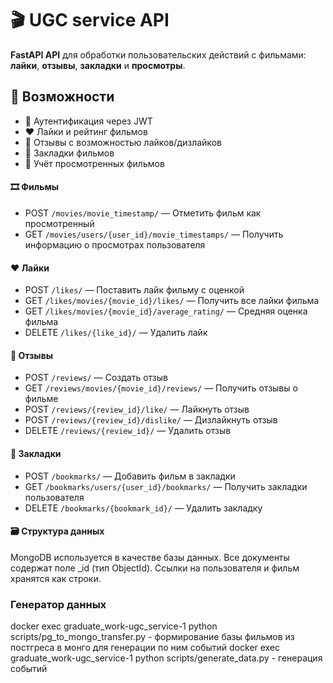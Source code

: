 # 🎬 UGC service API

**FastAPI API** для обработки пользовательских действий с фильмами: **лайки**, **отзывы**, **закладки** и **просмотры**.

## 🚀 Возможности

- 🔐 Аутентификация через JWT
- ❤️ Лайки и рейтинг фильмов
- 📝 Отзывы с возможностью лайков/дизлайков
- 📌 Закладки фильмов
- 🎥 Учёт просмотренных фильмов

#### 🎞️ Фильмы
- POST `/movies/movie_timestamp/` — Отметить фильм как просмотренный
- GET `/movies/users/{user_id}/movie_timestamps/` — Получить информацию о просмотрах пользователя

#### ❤️ Лайки
- POST `/likes/` — Поставить лайк фильму с оценкой
- GET `/likes/movies/{movie_id}/likes/` — Получить все лайки фильма
- GET `/likes/movies/{movie_id}/average_rating/` — Средняя оценка фильма
- DELETE `/likes/{like_id}/` — Удалить лайк

#### 📝 Отзывы
- POST `/reviews/` — Создать отзыв
- GET `/reviews/movies/{movie_id}/reviews/` — Получить отзывы о фильме
- POST `/reviews/{review_id}/like/` — Лайкнуть отзыв
- POST `/reviews/{review_id}/dislike/` — Дизлайкнуть отзыв
- DELETE `/reviews/{review_id}/` — Удалить отзыв

#### 📌 Закладки
- POST `/bookmarks/` — Добавить фильм в закладки
- GET `/bookmarks/users/{user_id}/bookmarks/` — Получить закладки пользователя
- DELETE `/bookmarks/{bookmark_id}/` — Удалить закладку

#### 🗃️ Структура данных
MongoDB используется в качестве базы данных. 
Все документы содержат поле _id (тип ObjectId). Ссылки на пользователя и фильм хранятся как строки.


### Генератор данных 
docker exec graduate_work-ugc_service-1 python scripts/pg_to_mongo_transfer.py - формирование базы фильмов из постгреса в монго для генерации по ним событий
docker exec graduate_work-ugc_service-1 python scripts/generate_data.py - генерация событий

